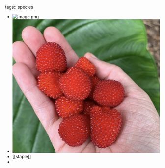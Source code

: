 tags:: species

- ![image.png](../assets/image_1746404947326_0.png)
- ![image.png](../assets/image_1746404972908_0.png)
- [[staple]]
-